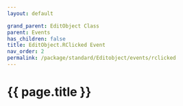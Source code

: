 ```yaml
---
layout: default

grand_parent: EditObject Class
parent: Events
has_children: false
title: EditObject.RClicked Event
nav_order: 2
permalink: /package/standard/Editobject/events/rclicked
---
```

# {{ page.title }}

